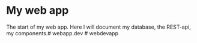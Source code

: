 # My web app
The start of my web app. Here I will document my database, the REST-api, my components.#   w e b a p p . d e v  
 #   w e b d e v a p p  
 